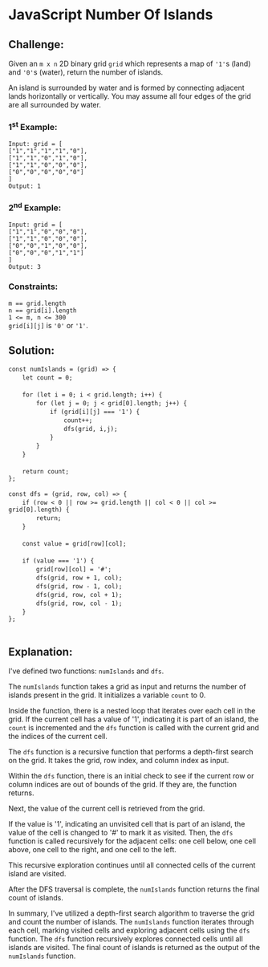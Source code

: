 # JavaScript Number Of Islands

## Challenge:

Given an `m x n` 2D binary grid `grid` which represents a map of `'1'`s (land) and `'0'`s (water), return the number of islands.

An island is surrounded by water and is formed by connecting adjacent lands horizontally or vertically. You may assume all four edges of the grid are all surrounded by water.

### 1<sup>st</sup> Example:

`Input: grid = [`
<br/>
`["1","1","1","1","0"],`
<br/>
`["1","1","0","1","0"],`
<br/>
`["1","1","0","0","0"],`
<br/>
`["0","0","0","0","0"]`
<br/>
`]`
<br/>
`Output: 1`

### 2<sup>nd</sup> Example:

`Input: grid = [`
<br/>
`["1","1","0","0","0"],`
<br/>
`["1","1","0","0","0"],`
<br/>
`["0","0","1","0","0"],`
<br/>
`["0","0","0","1","1"]`
<br/>
`]`
<br/>
`Output: 3`

### Constraints:

`m == grid.length`
<br/>
`n == grid[i].length`
<br/>
`1 <= m, n <= 300`
<br/>
`grid[i][j]` is `'0'` or `'1'`.

## Solution:

`const numIslands = (grid) => {`
<br/>
&nbsp;&nbsp;&nbsp;&nbsp;&nbsp;&nbsp;&nbsp;`let count = 0;`
<br/>
<br/>
&nbsp;&nbsp;&nbsp;&nbsp;&nbsp;&nbsp;&nbsp;`for (let i = 0; i < grid.length; i++) {`
<br/>
&nbsp;&nbsp;&nbsp;&nbsp;&nbsp;&nbsp;&nbsp;&nbsp;&nbsp;&nbsp;&nbsp;&nbsp;&nbsp;&nbsp;`for (let j = 0; j < grid[0].length; j++) {`
<br/>
&nbsp;&nbsp;&nbsp;&nbsp;&nbsp;&nbsp;&nbsp;&nbsp;&nbsp;&nbsp;&nbsp;&nbsp;&nbsp;&nbsp;&nbsp;&nbsp;&nbsp;&nbsp;&nbsp;&nbsp;&nbsp;`if (grid[i][j] === '1') {`
<br/>
&nbsp;&nbsp;&nbsp;&nbsp;&nbsp;&nbsp;&nbsp;&nbsp;&nbsp;&nbsp;&nbsp;&nbsp;&nbsp;&nbsp;&nbsp;&nbsp;&nbsp;&nbsp;&nbsp;&nbsp;&nbsp;&nbsp;&nbsp;&nbsp;&nbsp;&nbsp;&nbsp;&nbsp;`count++;`
<br/>
&nbsp;&nbsp;&nbsp;&nbsp;&nbsp;&nbsp;&nbsp;&nbsp;&nbsp;&nbsp;&nbsp;&nbsp;&nbsp;&nbsp;&nbsp;&nbsp;&nbsp;&nbsp;&nbsp;&nbsp;&nbsp;&nbsp;&nbsp;&nbsp;&nbsp;&nbsp;&nbsp;&nbsp;`dfs(grid, i,j);`
<br/>
&nbsp;&nbsp;&nbsp;&nbsp;&nbsp;&nbsp;&nbsp;&nbsp;&nbsp;&nbsp;&nbsp;&nbsp;&nbsp;&nbsp;&nbsp;&nbsp;&nbsp;&nbsp;&nbsp;&nbsp;&nbsp;`}`
<br/>
&nbsp;&nbsp;&nbsp;&nbsp;&nbsp;&nbsp;&nbsp;&nbsp;&nbsp;&nbsp;&nbsp;&nbsp;&nbsp;&nbsp;`}`
<br/>
&nbsp;&nbsp;&nbsp;&nbsp;&nbsp;&nbsp;&nbsp;`}`
<br/>
<br/>
&nbsp;&nbsp;&nbsp;&nbsp;&nbsp;&nbsp;&nbsp;`return count;`
<br/>
`};`
<br/>
<br/>
`const dfs = (grid, row, col) => {`
<br/>
&nbsp;&nbsp;&nbsp;&nbsp;&nbsp;&nbsp;&nbsp;`if (row < 0 || row >= grid.length || col < 0 || col >= grid[0].length) {`
<br/>
&nbsp;&nbsp;&nbsp;&nbsp;&nbsp;&nbsp;&nbsp;&nbsp;&nbsp;&nbsp;&nbsp;&nbsp;&nbsp;&nbsp;`return;`
<br/>
&nbsp;&nbsp;&nbsp;&nbsp;&nbsp;&nbsp;&nbsp;`}`
<br/>
<br/>
&nbsp;&nbsp;&nbsp;&nbsp;&nbsp;&nbsp;&nbsp;`const value = grid[row][col];`
<br/>
<br/>
&nbsp;&nbsp;&nbsp;&nbsp;&nbsp;&nbsp;&nbsp;`if (value === '1') {`
<br/>
&nbsp;&nbsp;&nbsp;&nbsp;&nbsp;&nbsp;&nbsp;&nbsp;&nbsp;&nbsp;&nbsp;&nbsp;&nbsp;&nbsp;`grid[row][col] = '#';`
<br/>
&nbsp;&nbsp;&nbsp;&nbsp;&nbsp;&nbsp;&nbsp;&nbsp;&nbsp;&nbsp;&nbsp;&nbsp;&nbsp;&nbsp;`dfs(grid, row + 1, col);`
<br/>
&nbsp;&nbsp;&nbsp;&nbsp;&nbsp;&nbsp;&nbsp;&nbsp;&nbsp;&nbsp;&nbsp;&nbsp;&nbsp;&nbsp;`dfs(grid, row - 1, col);`
<br/>
&nbsp;&nbsp;&nbsp;&nbsp;&nbsp;&nbsp;&nbsp;&nbsp;&nbsp;&nbsp;&nbsp;&nbsp;&nbsp;&nbsp;`dfs(grid, row, col + 1);`
<br/>
&nbsp;&nbsp;&nbsp;&nbsp;&nbsp;&nbsp;&nbsp;&nbsp;&nbsp;&nbsp;&nbsp;&nbsp;&nbsp;&nbsp;`dfs(grid, row, col - 1);`
<br/>
&nbsp;&nbsp;&nbsp;&nbsp;&nbsp;&nbsp;&nbsp;`}`
<br/>
`};`
<br/>
<br/>

## Explanation:

I've defined two functions: `numIslands` and `dfs`. 
<br/>

The `numIslands` function takes a grid as input and returns the number of islands present in the grid. It initializes a variable `count` to 0.
<br/>

Inside the function, there is a nested loop that iterates over each cell in the grid. If the current cell has a value of '1', indicating it is part of an island, the `count` is incremented and the `dfs` function is called with the current grid and the indices of the current cell.
<br/>

The `dfs` function is a recursive function that performs a depth-first search on the grid. It takes the grid, row index, and column index as input.
<br/>

Within the `dfs` function, there is an initial check to see if the current row or column indices are out of bounds of the grid. If they are, the function returns.
<br/>

Next, the value of the current cell is retrieved from the grid.
<br/>

If the value is '1', indicating an unvisited cell that is part of an island, the value of the cell is changed to '#' to mark it as visited. Then, the `dfs` function is called recursively for the adjacent cells: one cell below, one cell above, one cell to the right, and one cell to the left.
<br/>

This recursive exploration continues until all connected cells of the current island are visited.
<br/>

After the DFS traversal is complete, the `numIslands` function returns the final count of islands.
<br/>

In summary, I've utilized a depth-first search algorithm to traverse the grid and count the number of islands. The `numIslands` function iterates through each cell, marking visited cells and exploring adjacent cells using the `dfs` function. The `dfs` function recursively explores connected cells until all islands are visited. The final count of islands is returned as the output of the `numIslands` function.
<br/>
<br/>